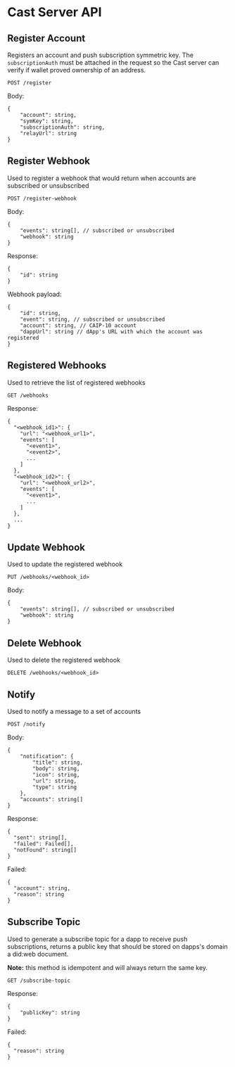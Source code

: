 # Cast Server API

## Register Account

Registers an account and push subscription symmetric key. The `subscriptionAuth` must be attached in the request so the Cast server can verify if wallet proved ownership of an address.

`POST /register`

Body:

```jsonc
{
    "account": string,
    "symKey": string,
    "subscriptionAuth": string,
    "relayUrl": string
}
```

## Register Webhook

Used to register a webhook that would return when accounts are subscribed or unsubscribed

`POST /register-webhook`

Body:

```jsonc
{
    "events": string[], // subscribed or unsubscribed
    "webhook": string
}
```

Response:

```jsonc
{
    "id": string
}
```

Webhook payload:

```jsonc
{
    "id": string,
    "event": string, // subscribed or unsubscribed
    "account": string, // CAIP-10 account
    "dappUrl": string // dApp's URL with which the account was registered
}
```


## Registered Webhooks

Used to retrieve the list of registered webhooks

`GET /webhooks`

Response:

```jsonc
{
  "<webhook_id1>": {
    "url": "<webhook_url1>",
    "events": [
      "<event1>",
      "<event2>",
      ...
    ]
  },
  "<webhook_id2>": {
    "url": "<webhook_url2>",
    "events": [
      "<event1>",
      ...
    ]
  },
  ...
}
```


## Update Webhook

Used to update the registered webhook

`PUT /webhooks/<webhook_id>`

Body:

```jsonc
{
    "events": string[], // subscribed or unsubscribed
    "webhook": string
} 
```



## Delete Webhook

Used to delete the registered webhook

`DELETE /webhooks/<webhook_id>`



## Notify

Used to notify a message to a set of accounts

`POST /notify`

Body:

```jsonc
{
    "notification": {
        "title": string,
        "body": string,
        "icon": string,
        "url": string,
        "type": string
    },
    "accounts": string[]
}
``` 

Response: 

```jsonc
{
  "sent": string[],
  "failed": Failed[],
  "notFound": string[]
}
```

Failed:

```jsonc
{
  "account": string,
  "reason": string
}
```

## Subscribe Topic

Used to generate a subscribe topic for a dapp to receive push subscriptions, returns a public key that should be stored on dapps's domain a did:web document.

**Note:** this method is idempotent and will always return the same key.

`GET /subscribe-topic`

Response:

```jsonc
{
    "publicKey": string
}
``` 

Failed:

```jsonc
{
  "reason": string
}
```


